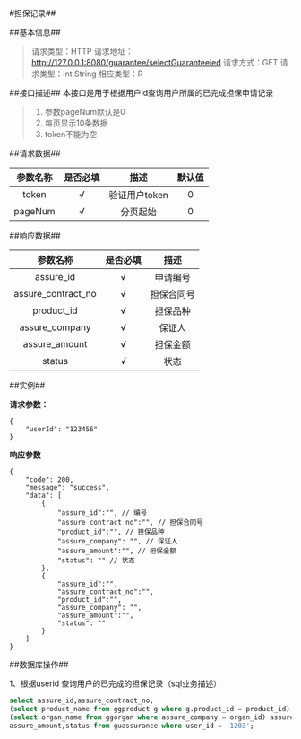 #担保记录##


##基本信息##

>请求类型：HTTP
请求地址：http://127.0.0.1:8080/guarantee/selectGuaranteeied
请求方式：GET
请求类型：int,String
相应类型：R

##接口描述##
本接口是用于根据用户id查询用户所属的已完成担保申请记录
>1. 参数pageNum默认是0
>2. 每页显示10条数据
>3. token不能为空

##请求数据##

参数名称|是否必填|描述|默认值
:-:|:-:|:-:|:-:
token|√|验证用户token|0|
pageNum|√|分页起始|0|

##响应数据##

参数名称|是否必填|描述
:-:|:-:|:-:
assure_id|√|申请编号|
assure_contract_no|√|担保合同号|
product_id|√|担保品种|
assure_company|√|保证人|
assure_amount|√|担保金额|
status|√|状态|
			
##实例##

**请求参数：**

```
{
	"userId": "123456"
}
```

**响应参数**

```
{
	"code": 200,
	"message": "success",
	"data": [
		{
			"assure_id":"", // 编号
			"assure_contract_no":"", // 担保合同号
			"product_id":"", // 担保品种
			"assure_company": "", // 保证人
			"assure_amount":"", // 担保金额
			"status": "" // 状态
		},
		{
			"assure_id":"",
			"assure_contract_no":"",
			"product_id":"", 
			"assure_company": "", 
			"assure_amount":"", 
			"status": "" 
		}
	]	
}
```
##数据库操作##

1、根据userid 查询用户的已完成的担保记录（sql业务描述）
```sql
select assure_id,assure_contract_no,
(select product_name from ggproduct g where g.product_id = product_id)  product_id,
(select organ_name from ggorgan where assure_company = organ_id) assure_company,
assure_amount,status from guassurance where user_id = '1203';
```



